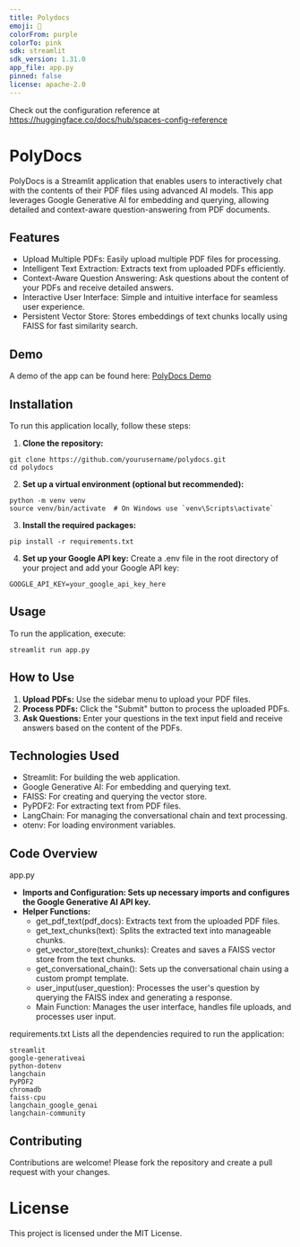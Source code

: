 ```yaml
---
title: Polydocs
emoji: 🏃
colorFrom: purple
colorTo: pink
sdk: streamlit
sdk_version: 1.31.0
app_file: app.py
pinned: false
license: apache-2.0
---
```


Check out the configuration reference at https://huggingface.co/docs/hub/spaces-config-reference


# PolyDocs
PolyDocs is a Streamlit application that enables users to interactively chat with the contents of their PDF files using advanced AI models. This app leverages Google Generative AI for embedding and querying, allowing detailed and context-aware question-answering from PDF documents.

## Features
- Upload Multiple PDFs: Easily upload multiple PDF files for processing.
- Intelligent Text Extraction: Extracts text from uploaded PDFs efficiently.
- Context-Aware Question Answering: Ask questions about the content of your PDFs and receive detailed answers.
- Interactive User Interface: Simple and intuitive interface for seamless user experience.
- Persistent Vector Store: Stores embeddings of text chunks locally using FAISS for fast similarity search.
## Demo
A demo of the app can be found here: [PolyDocs Demo](https://huggingface.co/spaces/shubhendu-ghosh/polydocs)

## Installation
To run this application locally, follow these steps:

1. **Clone the repository:**

````
git clone https://github.com/yourusername/polydocs.git
cd polydocs
````
2. **Set up a virtual environment (optional but recommended):**

```
python -m venv venv
source venv/bin/activate  # On Windows use `venv\Scripts\activate`
````

3. **Install the required packages:**

```
pip install -r requirements.txt
```

4. **Set up your Google API key:**
Create a .env file in the root directory of your project and add your Google API key:

```
GOOGLE_API_KEY=your_google_api_key_here
```

## Usage
To run the application, execute:

```
streamlit run app.py
```

## How to Use
1. **Upload PDFs:** Use the sidebar menu to upload your PDF files.
2. **Process PDFs:** Click the "Submit" button to process the uploaded PDFs.
3. **Ask Questions:** Enter your questions in the text input field and receive answers based on the content of the PDFs.
   
## Technologies Used
- Streamlit: For building the web application.
- Google Generative AI: For embedding and querying text.
- FAISS: For creating and querying the vector store.
- PyPDF2: For extracting text from PDF files.
- LangChain: For managing the conversational chain and text processing.
- otenv: For loading environment variables.
  
## Code Overview
app.py
- **Imports and Configuration: Sets up necessary imports and configures the Google Generative AI API key.**
- **Helper Functions:**
  - get_pdf_text(pdf_docs): Extracts text from the uploaded PDF files.
  - get_text_chunks(text): Splits the extracted text into manageable chunks.
  - get_vector_store(text_chunks): Creates and saves a FAISS vector store from the text chunks.
  - get_conversational_chain(): Sets up the conversational chain using a custom prompt template.
  - user_input(user_question): Processes the user's question by querying the FAISS index and generating a response.
  - Main Function: Manages the user interface, handles file uploads, and processes user input.

requirements.txt
Lists all the dependencies required to run the application:

```
streamlit
google-generativeai
python-dotenv
langchain
PyPDF2
chromadb
faiss-cpu
langchain_google_genai
langchain-community
```

## Contributing
Contributions are welcome! Please fork the repository and create a pull request with your changes.

# License
This project is licensed under the MIT License.
